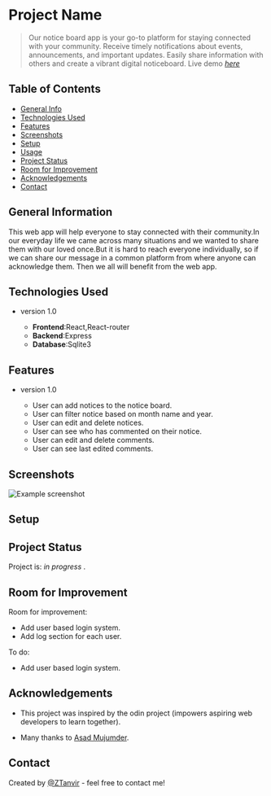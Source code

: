 # Project Name

> Our notice board app is your go-to platform for staying connected with your community. Receive timely notifications about events, announcements, and important updates. Easily share information with others and create a vibrant digital noticeboard.
> Live demo [_here_](https://www.example.com)

## Table of Contents

- [General Info](#general-information)
- [Technologies Used](#technologies-used)
- [Features](#features)
- [Screenshots](#screenshots)
- [Setup](#setup)
- [Usage](#usage)
- [Project Status](#project-status)
- [Room for Improvement](#room-for-improvement)
- [Acknowledgements](#acknowledgements)
- [Contact](#contact)

## General Information

This web app will help everyone to stay connected with their community.In our everyday life we came across many situations and we wanted to share them with our loved once.But it is hard to reach everyone individually, so if we can share our message in a common platform from where anyone can acknowledge them.
Then we all will benefit from the web app.

## Technologies Used

- version 1.0

  - **Frontend**:React,React-router
  - **Backend**:Express
  - **Database**:Sqlite3

## Features

- version 1.0

  - User can add notices to the notice board.
  - User can filter notice based on month name and year.
  - User can edit and delete notices.
  - User can see who has commented on their notice.
  - User can edit and delete comments.
  - User can see last edited comments.

## Screenshots

![Example screenshot](./img/screenshot.png)

<!-- If you have screenshots you'd like to share, include them here. -->

## Setup

## Project Status

Project is: _in progress_ .

## Room for Improvement

Room for improvement:

- Add user based login system.
- Add log section for each user.

To do:

- Add user based login system.

## Acknowledgements

- This project was inspired by the odin project (impowers aspiring web developers to learn together).

- Many thanks to [Asad Mujumder](https://github.com/Asad13).

## Contact

Created by [@ZTanvir](https://github.com/ZTanvir) - feel free to contact me!

